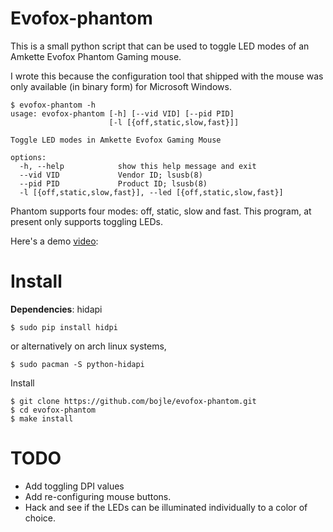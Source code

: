 # Evofox-phantom

This is a small python script that can be used to toggle LED
modes of an Amkette Evofox Phantom Gaming mouse. 

I wrote this because the configuration tool that shipped with the 
mouse was only available (in binary form) for Microsoft Windows.

```
$ evofox-phantom -h
usage: evofox-phantom [-h] [--vid VID] [--pid PID]
					  [-l [{off,static,slow,fast}]]

Toggle LED modes in Amkette Evofox Gaming Mouse

options:
  -h, --help            show this help message and exit
  --vid VID             Vendor ID; lsusb(8)
  --pid PID             Product ID; lsusb(8)
  -l [{off,static,slow,fast}], --led [{off,static,slow,fast}]
```

Phantom supports four modes: off, static, slow and fast. This program,
at present only supports toggling LEDs.

Here's a demo [video](https://youtu.be/1RXHDZS5G4I):

# Install

**Dependencies**: hidapi

```
$ sudo pip install hidpi
```

or alternatively on arch linux systems, 

```
$ sudo pacman -S python-hidapi
```

Install 

```
$ git clone https://github.com/bojle/evofox-phantom.git
$ cd evofox-phantom
$ make install
```

# TODO

* Add toggling DPI values
* Add re-configuring mouse buttons.
* Hack and see if the LEDs can be illuminated individually to a color
of choice.

